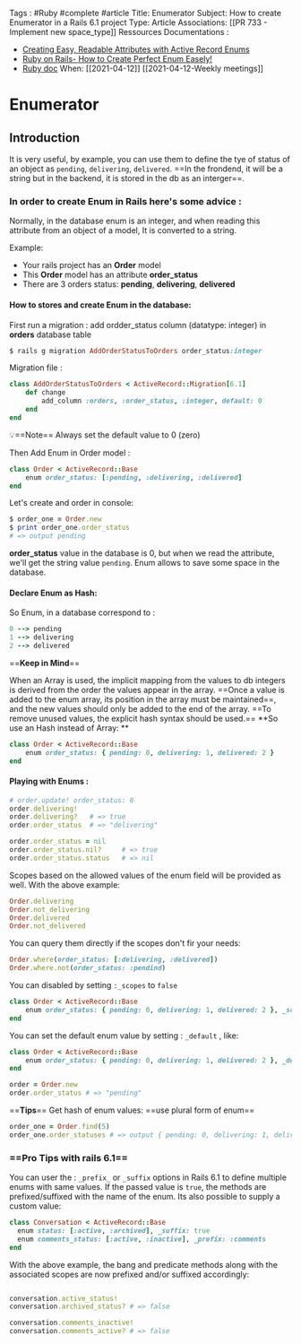 Tags : #Ruby #complete #article
Title: Enumerator
Subject: How to create Enumerator in a Rails 6.1 project
Type: Article
Associations: [[PR 733 - Implement new space_type]]
Ressources Documentations : 
- [Creating Easy, Readable Attributes with Active Record Enums](https://www.justinweiss.com/articles/creating-easy-readable-attributes-with-activerecord-enums/)
- [Ruby on Rails- How to Create Perfect Enum Easely!](https://medium.com/@moulayjam/ruby-on-rails-how-to-create-perfect-enum-easily-d8678e52488e)
- [Ruby doc](https://api.rubyonrails.org/v6.1.3.1/classes/ActiveRecord/Enum.html)
When: [[2021-04-12]] [[2021-04-12-Weekly meetings]]

# Enumerator
## Introduction
It is very useful, by example, you can use them to define the tye of status of an object as `pending`, `delivering`, `delivered`. 
==In the frondend, it will be a string but in the backend, it is stored in the db as an interger==.

### In order to create Enum in Rails here's some advice : 
Normally, in the database enum is an integer, and when reading this attribute from an object of a model, It is converted to a string.

Example: 
- Your rails project has an **Order** model
- This **Order** model has an attribute **order_status**
- There are 3 orders status: **pending**, **delivering**, **delivered**

#### How to stores and create Enum in the database:
First run a migration : add ordder_status column (datatype: integer) in **orders** database table

```ruby
$ rails g migration AddOrderStatusToOrders order_status:integer

```

Migration file :
```ruby
class AddOrderStatusToOrders < ActiveRecord::Migration[6.1]
	def change
		add_column :orders, :order_status, :integer, default: 0
	end
end
```

💡==Note==
Always set the default value to 0 (zero)

Then Add Enum in Order model : 
```ruby
class Order < ActiveRecord::Base
	enum order_status: [:pending, :delivering, :delivered]
end
```

Let's create and order in console: 
```ruby
$ order_one = Order.new
$ print order_one.order_status
# => output pending
```

**order_status** value in the database is 0, but when we read the attribute, we'll get the string value `pending`. 
Enum allows to save some space in the database. 

#### Declare Enum as Hash: 
So Enum, in a database correspond to : 
```ruby
0 --> pending
1 --> delivering
2 --> delivered
```

==**Keep in Mind**== 

When an Array is used, the implicit mapping from the values to db integers is derived from the order the values appear in the array.
==Once a value is added to the enum array, its position in the array must be maintained==, and the new values should only be added to the end of the array.
==To remove unused values, the explicit hash syntax should be used.==
**So use an Hash instead of Array: **
```ruby
class Order < ActiveRecord::Base
	enum order_status: { pending: 0, delivering: 1, delivered: 2 }
end
```

#### Playing with Enums :

```ruby
# order.update! order_status: 0
order.delivering!
order.delivering? 	# => true
order.order_status 	# => "delivering"

order.order_status = nil
order.order_status.nil?		# => true
order.order_status.status	# => nil
```

Scopes based on the allowed values of the enum field will be provided as well. With the above example:
```ruby
Order.delivering
Order.not_delivering
Order.delivered
Order.not_delivered
```
You can query them directly if the scopes don't fir your needs: 
```ruby
Order.where(order_status: [:delivering, :delivered])
Order.where.not(order_status: :pendind)
```
You can disabled by setting `:_scopes` to `false`
```ruby
class Order < ActiveRecord::Base
	enum order_status: { pending: 0, delivering: 1, delivered: 2 }, _scopes: false
end
```
You can set the default enum value by setting : `_default` , like: 
```ruby
class Order < ActiveRecord::Base
	enum order_status: { pending: 0, delivering: 1, delivered: 2 }, _default: "pending"
end

order = Order.new
order.order_status # => "pending"
```

==**Tips**==
Get hash of enum values: ==use plural form of enum==
```ruby
order_one = Order.find(5)
order_one.order_statuses # => output { pending: 0, delivering: 1, delivered: 3 }
```

### ==Pro Tips with rails 6.1==
You can user the : `_prefix_` or `_suffix` options in Rails 6.1 to define multiple enums with same values. If the passed value is `true`, the methods are prefixed/suffixed with the name of the enum. Its also possible to supply a custom value: 

```ruby
class Conversation < ActiveRecord::Base
  enum status: [:active, :archived], _suffix: true
  enum comments_status: [:active, :inactive], _prefix: :comments
end
```
With the above example, the bang and predicate methods along with the associated scopes are now prefixed and/or suffixed accordingly:
```ruby

conversation.active_status!
conversation.archived_status? # => false

conversation.comments_inactive!
conversation.comments_active? # => false
```